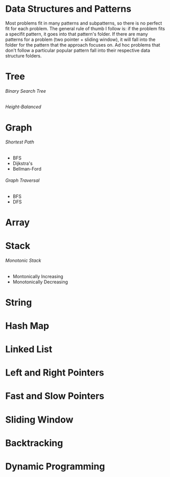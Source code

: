 # Data Structures and Patterns
Most problems fit in many patterns and subpatterns, so there is no perfect fit for each problem. The general rule of thumb I follow is: if the problem fits a specifit pattern, it goes into that pattern's folder. If there are many patterns for a problem (two pointer + sliding window), it will fall into the folder for the pattern that the approach focuses on. Ad hoc problems that don't follow a particular popular pattern fall into their respective data structure folders.
# Tree
###### Binary Search Tree
###### Height-Balanced
# Graph
###### Shortest Path
- BFS
- Dijkstra's
- Bellman-Ford
###### Graph Traversal
- BFS
- DFS
# Array
# Stack
###### Monotonic Stack
- Montonically Increasing
- Monotonically Decreasing
# String
# Hash Map
# Linked List
# Left and Right Pointers
# Fast and Slow Pointers
# Sliding Window
# Backtracking
# Dynamic Programming
